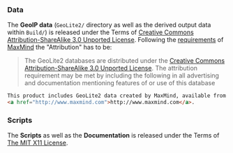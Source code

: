 ### Data ###
The **GeoIP data** (`GeoLite2/` directory as well as the derived output data within `Build/`) is released under the Terms of [Creative Commons Attribution-ShareAlike 3.0 Unported License](http://creativecommons.org/licenses/by-sa/3.0/).
Following the [requirements](http://dev.maxmind.com/geoip/legacy/geolite/) of [MaxMind](http://dev.maxmind.com/geoip/legacy/geolite/) the "Attribution" has to be:

> The GeoLite2 databases are distributed under the [Creative Commons Attribution-ShareAlike 3.0 Unported License](http://creativecommons.org/licenses/by-sa/3.0/). The attribution requirement may be met by including the following in all advertising and documentation mentioning features of or use of this database

```html
This product includes GeoLite2 data created by MaxMind, available from
<a href="http://www.maxmind.com">http://www.maxmind.com</a>.
```

### Scripts ###
The **Scripts** as well as the **Documentation** is released under the Terms of [The MIT X11 License](http://opensource.org/licenses/MIT).
